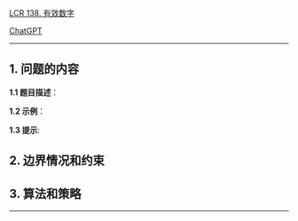 [LCR 138. 有效数字](https://leetcode.cn/problems/biao-shi-shu-zhi-de-zi-fu-chuan-lcof)

[ChatGPT](chat.openai.com)

---

## 1. 问题的内容
**1.1 题目描述**：

**1.2 示例**：

**1.3 提示**:

## 2. 边界情况和约束


## 3. 算法和策略

---

